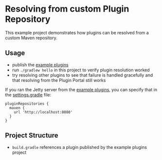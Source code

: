 # Resolving from custom Plugin Repository

This example project demonstrates how plugins can be resolved from a custom Maven
repository.

## Usage

- publish the [example plugins](../publish-to-custom-repository)
- run `./gradlew hello` in this project to verify plugin resolution worked
- try resolving other plugins to see that failure is handled gracefully
and that resolving from the Plugin Portal still works

If you ran the Jetty server from the [example plugins](../publish-to-custom-reposiotry), you can specify
that in the [settings.gradle](settings.gradle) file:

```
pluginRepositories {
  maven {
    url 'http://localhost:8080'
  }
}
```

## Project Structure

- `build.gradle` references a plugin published by the example plugins project
